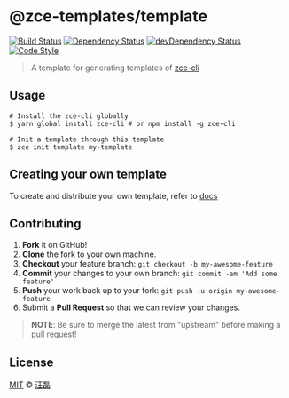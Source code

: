 # @zce-templates/template

[![Build Status][travis-image]][travis-url]
[![Dependency Status][dependency-image]][dependency-url]
[![devDependency Status][devdependency-image]][devdependency-url]
[![Code Style][style-image]][style-url]

> A template for generating templates of [zce-cli](https://github.com/zce/zce-cli)

## Usage

```shell
# Install the zce-cli globally
$ yarn global install zce-cli # or npm install -g zce-cli

# Init a template through this template
$ zce init template my-template
```

## Creating your own template

To create and distribute your own template, refer to [docs](docs)

## Contributing

1. **Fork** it on GitHub!
2. **Clone** the fork to your own machine.
3. **Checkout** your feature branch: `git checkout -b my-awesome-feature`
4. **Commit** your changes to your own branch: `git commit -am 'Add some feature'`
5. **Push** your work back up to your fork: `git push -u origin my-awesome-feature`
6. Submit a **Pull Request** so that we can review your changes.

> **NOTE**: Be sure to merge the latest from "upstream" before making a pull request!

## License

[MIT](LICENSE) &copy; [汪磊](https://zce.me)



[travis-image]: https://img.shields.io/travis/zce-templates/template.svg
[travis-url]: https://travis-ci.org/zce-templates/template
[dependency-image]: https://img.shields.io/david/zce-templates/template.svg
[dependency-url]: https://david-dm.org/zce-templates/template
[devdependency-image]: https://img.shields.io/david/dev/zce-templates/template.svg
[devdependency-url]: https://david-dm.org/zce-templates/template?type=dev
[style-image]: https://img.shields.io/badge/code_style-standard-brightgreen.svg
[style-url]: http://standardjs.com
